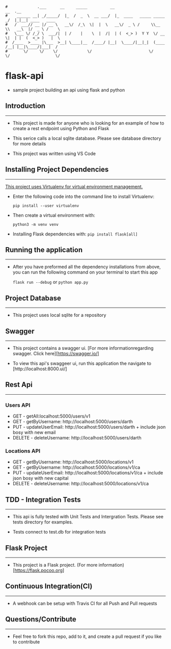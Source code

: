 ```
#             .___      __     _____          __                         __  .__               
#    ______ __| _/_____/  |_  /  _  \  __ ___/  |_  ____   _____ _____ _/  |_|__| ____   ____  
#   /  ___// __ |/ __ \   __\/  /_\  \|  |  \   __\/  _ \ /     \\__  \\   __\  |/  _ \ /    \ 
#   \___ \/ /_/ \  ___/|  | /    |    \  |  /|  | (  <_> )  Y Y  \/ __ \|  | |  (  <_> )   |  \
#  /____  >____ |\___  >__| \____|__  /____/ |__|  \____/|__|_|  (____  /__| |__|\____/|___|  /
#       \/     \/    \/             \/                         \/     \/                    \/ 
```
# flask-api

- sample project building an api using flask and python

<h2>Introduction</h2>
<hr>

- This project is made for anyone who is looking for an example of how to create a rest endpoint using Python and Flask

- This serice calls a local sqlite database. Please see database directory for more details

- This project was written using VS Code

<h2>Installing Project Dependencies</h2>
<hr>

[This project uses Virtualenv for virtual environment management.](https://packaging.python.org/en/latest/guides/installing-using-pip-and-virtual-environments/s)

- Enter the following code into the command line to install Virtualenv:

    `pip install --user virtualenv`

- Then create a virtual environment with:

    `python3 -m venv venv`

- Installing Flask dependencies with:
    `pip install flask[all]`


<h2>Running the application</h2>
<hr>

- After you have preformed all the dependency installations from above, you can run the following command on your terminal to start this app

    `flask run --debug` or `python app.py`

<h2>Project Database</h2>
<hr>

- This project uses local sqlite for a repository

<h2>Swagger</h2>
<hr>

- This project contains a swagger ui. [For more informationregarding swagger. Click here][https://swagger.io/]

- To view this api's swaggeer ui, run this application the navigate to [http://localhost:8000.ui/]

<h2>Rest Api</h2>
<hr>

<h3>Users API</h3>

- GET - getAll:localhost:5000/users/v1
- GET - getByUsername: http://localhost:5000/users/darth
- PUT - updateUserEmail: http://localhost:5000/users/darth + include json bosy with new email
- DELETE - deleteUsername: http://localhost:5000/users/darth

<h3>Locations API</h3>

- GET - getByUsername: http://localhost:5000/locations/v1
- GET - getByUsername: http://localhost:5000/locations/v1/ca
- PUT - updateUserEmail: http://localhost:5000/locations/v1/ca + include json bosy with new capital
- DELETE - deleteUsername: http://localhost:5000/locations/v1/ca

<h2>TDD - Integration Tests</h2>
<hr>

- This api is fully tested with Unit Tests and Intergration Tests. Please see tests directory for examples. 

- Tests connect to test.db for integration tests

<h2>Flask Project</h2>
<hr>

- This project is a Flask project. (For more information)[https://flask.pocoo.org]

<h2>Continuous Integration(CI)</h2>
<hr>

- A webhook can be setup with Travis CI for all Push and Pull requests

<h2>Questions/Contribute</h2>
<hr>

- Feel free to fork this repo, add to it, and create a pull request if you like to contribute